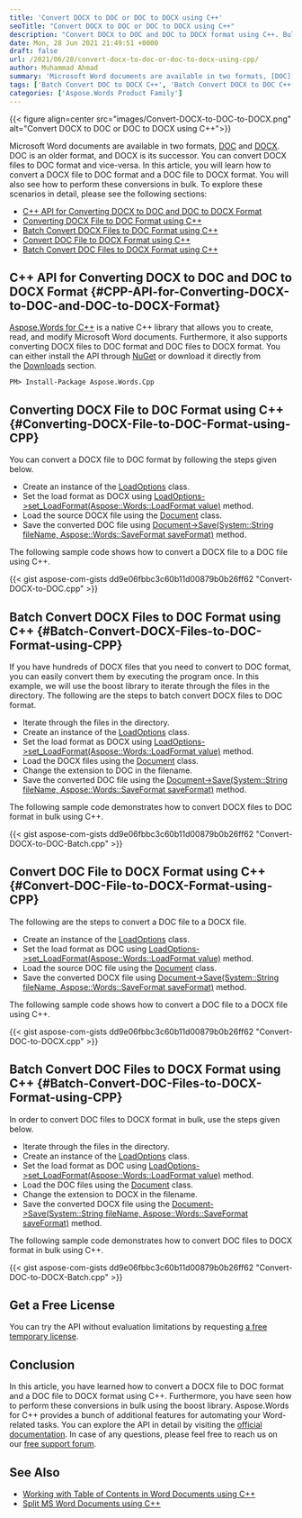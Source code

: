 ```yaml
---
title: 'Convert DOCX to DOC or DOC to DOCX using C++'
seoTitle: "Convert DOCX to DOC or DOC to DOCX using C++"
description: "Convert DOCX to DOC and DOC to DOCX format using C++. Bulk convert DOCX and DOC files with ease within your C++ applications."
date: Mon, 28 Jun 2021 21:49:51 +0000
draft: false
url: /2021/06/28/convert-docx-to-doc-or-doc-to-docx-using-cpp/
author: Muhammad Ahmad
summary: 'Microsoft Word documents are available in two formats, [DOC][1] and [DOCX][2]. DOC is an older format, and DOCX is its successor. You can convert DOCX files to DOC format and vice-versa. In this article, you will learn how to convert a DOCX file to DOC format and a DOC file to DOCX format. You will also see how to perform these conversions in bulk.'
tags: ['Batch Convert DOC to DOCX C++', 'Batch Convert DOCX to DOC C++', 'Convert DOC to DOCX C++', 'Convert DOCX to DOC C++']
categories: ['Aspose.Words Product Family']
---
```




{{< figure align=center src="images/Convert-DOCX-to-DOC-to-DOCX.png" alt="Convert DOCX to DOC or DOC to DOCX using C++">}}


Microsoft Word documents are available in two formats, [DOC][3] and [DOCX][4]. DOC is an older format, and DOCX is its successor. You can convert DOCX files to DOC format and vice-versa. In this article, you will learn how to convert a DOCX file to DOC format and a DOC file to DOCX format. You will also see how to perform these conversions in bulk. To explore these scenarios in detail, please see the following sections:

*   [C++ API for Converting DOCX to DOC and DOC to DOCX Format][5]
*   [Converting DOCX File to DOC Format using C++][6]
*   [Batch Convert DOCX Files to DOC Format using C++][7]
*   [Convert DOC File to DOCX Format using C++][8]
*   [Batch Convert DOC Files to DOCX Format using C++][9]

## C++ API for Converting DOCX to DOC and DOC to DOCX Format {#CPP-API-for-Converting-DOCX-to-DOC-and-DOC-to-DOCX-Format}

[Aspose.Words for C++][10] is a native C++ library that allows you to create, read, and modify Microsoft Word documents. Furthermore, it also supports converting DOCX files to DOC format and DOC files to DOCX format. You can either install the API through [NuGet][11] or download it directly from the [Downloads][12] section.

```
PM> Install-Package Aspose.Words.Cpp
```

## Converting DOCX File to DOC Format using C++ {#Converting-DOCX-File-to-DOC-Format-using-CPP}

You can convert a DOCX file to DOC format by following the steps given below.

*   Create an instance of the [LoadOptions][13] class.
*   Set the load format as DOCX using [LoadOptions->set\_LoadFormat(Aspose::Words::LoadFormat value)][14] method.
*   Load the source DOCX file using the [Document][15] class.
*   Save the converted DOC file using [Document->Save(System::String fileName, Aspose::Words::SaveFormat saveFormat)][16] method.

The following sample code shows how to convert a DOCX file to a DOC file using C++.

{{< gist aspose-com-gists dd9e06fbbc3c60b11d00879b0b26ff62 "Convert-DOCX-to-DOC.cpp" >}}

## Batch Convert DOCX Files to DOC Format using C++ {#Batch-Convert-DOCX-Files-to-DOC-Format-using-CPP}

If you have hundreds of DOCX files that you need to convert to DOC format, you can easily convert them by executing the program once. In this example, we will use the boost library to iterate through the files in the directory. The following are the steps to batch convert DOCX files to DOC format.

*   Iterate through the files in the directory.
*   Create an instance of the [LoadOptions][17] class.
*   Set the load format as DOCX using [LoadOptions->set\_LoadFormat(Aspose::Words::LoadFormat value)][18] method.
*   Load the DOCX files using the [Document][19] class.
*   Change the extension to DOC in the filename.
*   Save the converted DOC file using the [Document->Save(System::String fileName, Aspose::Words::SaveFormat saveFormat)][20] method.

The following sample code demonstrates how to convert DOCX files to DOC format in bulk using C++.

{{< gist aspose-com-gists dd9e06fbbc3c60b11d00879b0b26ff62 "Convert-DOCX-to-DOC-Batch.cpp" >}}

## Convert DOC File to DOCX Format using C++ {#Convert-DOC-File-to-DOCX-Format-using-CPP}

The following are the steps to convert a DOC file to a DOCX file.

*   Create an instance of the [LoadOptions][21] class.
*   Set the load format as DOC using [LoadOptions->set\_LoadFormat(Aspose::Words::LoadFormat value)][22] method.
*   Load the source DOC file using the [Document][23] class.
*   Save the converted DOCX file using [Document->Save(System::String fileName, Aspose::Words::SaveFormat saveFormat)][24] method.

The following sample code shows how to convert a DOC file to a DOCX file using C++.

{{< gist aspose-com-gists dd9e06fbbc3c60b11d00879b0b26ff62 "Convert-DOC-to-DOCX.cpp" >}}

## Batch Convert DOC Files to DOCX Format using C++ {#Batch-Convert-DOC-Files-to-DOCX-Format-using-CPP}

In order to convert DOC files to DOCX format in bulk, use the steps given below.

*   Iterate through the files in the directory.
*   Create an instance of the [LoadOptions][25] class.
*   Set the load format as DOC using [LoadOptions->set\_LoadFormat(Aspose::Words::LoadFormat value)][26] method.
*   Load the DOC files using the [Document][27] class.
*   Change the extension to DOCX in the filename.
*   Save the converted DOCX file using the [Document->Save(System::String fileName, Aspose::Words::SaveFormat saveFormat)][28] method.

The following sample code demonstrates how to convert DOC files to DOCX format in bulk using C++.

{{< gist aspose-com-gists dd9e06fbbc3c60b11d00879b0b26ff62 "Convert-DOC-to-DOCX-Batch.cpp" >}}

## Get a Free License

You can try the API without evaluation limitations by requesting [a free temporary license][29].

## Conclusion

In this article, you have learned how to convert a DOCX file to DOC format and a DOC file to DOCX format using C++. Furthermore, you have seen how to perform these conversions in bulk using the boost library. Aspose.Words for C++ provides a bunch of additional features for automating your Word-related tasks. You can explore the API in detail by visiting the [official documentation][30]. In case of any questions, please feel free to reach us on our [free support forum][31].

## See Also

*   [Working with Table of Contents in Word Documents using C++][32]
*   [Split MS Word Documents using C++][33]




[1]: https://docs.fileformat.com/word-processing/doc/
[2]: https://docs.fileformat.com/word-processing/docx/
[3]: https://docs.fileformat.com/word-processing/doc/
[4]: https://docs.fileformat.com/word-processing/docx/
[5]: #CPP-API-for-Converting-DOCX-to-DOC-and-DOC-to-DOCX-Format
[6]: #Converting-DOCX-File-to-DOC-Format-using-CPP
[7]: #Batch-Convert-DOCX-Files-to-DOC-Format-using-CPP
[8]: #Convert-DOC-File-to-DOCX-Format-using-CPP
[9]: #Batch-Convert-DOC-Files-to-DOCX-Format-using-CPP
[10]: https://products.aspose.com/words/cpp
[11]: https://www.nuget.org/packages/Aspose.Words.Cpp
[12]: https://downloads.aspose.com/words/cpp
[13]: https://apireference.aspose.com/words/cpp/class/aspose.words.loading.load_options
[14]: https://apireference.aspose.com/words/cpp/class/aspose.words.loading.load_options#a90d031c6751e7b2706001bf11a1629cd
[15]: https://apireference.aspose.com/words/cpp/class/aspose.words.document
[16]: https://apireference.aspose.com/words/cpp/class/aspose.words.document#a1355bc15bd6da23c7bf65f3fcf0fb050
[17]: https://apireference.aspose.com/words/cpp/class/aspose.words.loading.load_options
[18]: https://apireference.aspose.com/words/cpp/class/aspose.words.loading.load_options#a90d031c6751e7b2706001bf11a1629cd
[19]: https://apireference.aspose.com/words/cpp/class/aspose.words.document
[20]: https://apireference.aspose.com/words/cpp/class/aspose.words.document#a1355bc15bd6da23c7bf65f3fcf0fb050
[21]: https://apireference.aspose.com/words/cpp/class/aspose.words.loading.load_options
[22]: https://apireference.aspose.com/words/cpp/class/aspose.words.loading.load_options#a90d031c6751e7b2706001bf11a1629cd
[23]: https://apireference.aspose.com/words/cpp/class/aspose.words.document
[24]: https://apireference.aspose.com/words/cpp/class/aspose.words.document#a1355bc15bd6da23c7bf65f3fcf0fb050
[25]: https://apireference.aspose.com/words/cpp/class/aspose.words.loading.load_options
[26]: https://apireference.aspose.com/words/cpp/class/aspose.words.loading.load_options#a90d031c6751e7b2706001bf11a1629cd
[27]: https://apireference.aspose.com/words/cpp/class/aspose.words.document
[28]: https://apireference.aspose.com/words/cpp/class/aspose.words.document#a1355bc15bd6da23c7bf65f3fcf0fb050
[29]: https://purchase.aspose.com/temporary-license
[30]: https://docs.aspose.com/words/cpp/
[31]: https://forum.aspose.com/c/words/8
[32]: https://blog.aspose.com/2021/05/11/working-with-table-of-contents-in-word-documents-using-cpp/
[33]: https://blog.aspose.com/2021/02/26/split-ms-word-documents-using-cpp/





